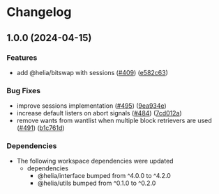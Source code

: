 # Changelog

## 1.0.0 (2024-04-15)


### Features

* add @helia/bitswap with sessions ([#409](https://github.com/ipfs/helia/issues/409)) ([e582c63](https://github.com/ipfs/helia/commit/e582c63ca296c789312f5fcf5e3e18f267f74c03))


### Bug Fixes

* improve sessions implementation ([#495](https://github.com/ipfs/helia/issues/495)) ([9ea934e](https://github.com/ipfs/helia/commit/9ea934ed7208e87c28bc65e9090bdedf66ceeffd))
* increase default listers on abort signals ([#484](https://github.com/ipfs/helia/issues/484)) ([7cd012a](https://github.com/ipfs/helia/commit/7cd012aa2ba568845d49d63a71806d20f6ac678f))
* remove wants from wantlist when multiple block retrievers are used ([#491](https://github.com/ipfs/helia/issues/491)) ([b1c761d](https://github.com/ipfs/helia/commit/b1c761db6db7a7aca3044263fdd5e8967204deeb))


### Dependencies

* The following workspace dependencies were updated
  * dependencies
    * @helia/interface bumped from ^4.0.0 to ^4.2.0
    * @helia/utils bumped from ^0.1.0 to ^0.2.0
